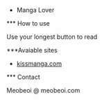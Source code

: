 * Manga Lover

*** How to use

Use your longest button to read

***Avaiable sites
- [kissmanga.com](http://kissmanaga.com)

*** Contact

Meobeoi @ meobeoi.com